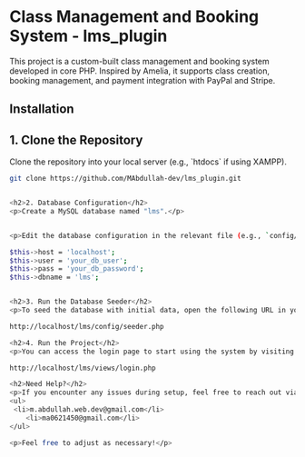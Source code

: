 ﻿# Class Management and Booking System - lms_plugin

<p>This project is a custom-built class management and booking system developed in core PHP. Inspired by Amelia, it supports class creation, booking management, and payment integration with PayPal and Stripe.</p>

## Installation

<h2> 1. Clone the Repository </h2>
<p>Clone the repository into your local server (e.g., `htdocs` if using XAMPP).</p>

```bash
git clone https://github.com/MAbdullah-dev/lms_plugin.git


<h2>2. Database Configuration</h2>
<p>Create a MySQL database named "lms".</p>


<p>Edit the database configuration in the relevant file (e.g., `config/Db.php`):</p>

$this->host = 'localhost';
$this->user = 'your_db_user';
$this->pass = 'your_db_password';
$this->dbname = 'lms';


<h2>3. Run the Database Seeder</h2>
<p>To seed the database with initial data, open the following URL in your browser:</p>

http://localhost/lms/config/seeder.php

<h2>4. Run the Project</h2>
<p>You can access the login page to start using the system by visiting:</p>

http://localhost/lms/views/login.php

<h2>Need Help?</h2>
<p>If you encounter any issues during setup, feel free to reach out via email:</p>
<ul>
 <li>m.abdullah.web.dev@gmail.com</li>
    <li>ma0621450@gmail.com</li>
</ul>

<p>Feel free to adjust as necessary!</p>
